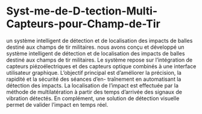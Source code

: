 # Syst-me-de-D-tection-Multi-Capteurs-pour-Champ-de-Tir
un système intelligent de détection et de localisation des impacts de balles destiné aux champs de tir militaires.
 nous avons conçu et développé un système intelligent de détection et de localisation des impacts de balles destiné aux champs de tir militaires.
Le système repose sur l’intégration de capteurs piézoélectriques et des capteurs optique combinés
à une interface utilisateur graphique.
L’objectif principal est d’améliorer la précision, la rapidité et la sécurité des séances d’en-
traînement en automatisant la détection des impacts. La localisation de l’impact est effectuée
par la méthode de multilatération à partir des temps d’arrivée des signaux de vibration détectés.
En complément, une solution de détection visuelle permet de valider l’impact en temps réel.
